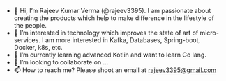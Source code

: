 - 👋 Hi, I’m Rajeev Kumar Verma (@rajeev3395). I am passionate about creating the products which help to make difference in the lifestyle of the people.
- 👀 I’m interested in technology which improves the state of art of micro-services. I am more interested in Kafka, Databases, Spring-boot, Docker, k8s, etc.
- 🌱 I’m currently learning advanced Kotlin and want to learn Go lang.  
- 💞️ I’m looking to collaborate on ...
- 📫 How to reach me? Please shoot an email at rajeev3395@gmail.com

<!---
rajeev3395/rajeev3395 is a ✨ special ✨ repository because its `README.md` (this file) appears on your GitHub profile.
You can click the Preview link to take a look at your changes.
--->
